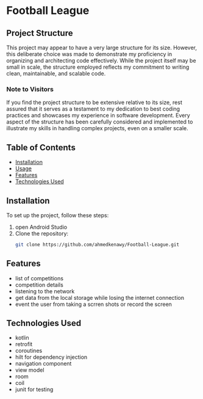 # Football League

## Project Structure

This project may appear to have a very large structure for its size. However, this deliberate choice was made to demonstrate my proficiency in organizing and architecting code effectively. While the project itself may be small in scale, the structure employed reflects my commitment to writing clean, maintainable, and scalable code.

### Note to Visitors

If you find the project structure to be extensive relative to its size, rest assured that it serves as a testament to my dedication to best coding practices and showcases my experience in software development. Every aspect of the structure has been carefully considered and implemented to illustrate my skills in handling complex projects, even on a smaller scale.


## Table of Contents

- [Installation](#installation)
- [Usage](#usage)
- [Features](#features)
- [Technologies Used](#technologies-used)


## Installation

To set up the project, follow these steps:

1. open Android Studio
2. Clone the repository:
   ```bash
   git clone https://github.com/ahmedkenawy/Football-League.git


## Features

- list of competitions
- competition details
- listening to the network
- get data from the local storage while losing the internet connection
- event the user from taking a scrren shots or record the screen 

## Technologies Used

- kotlin
- retrofit
- coroutines
- hilt for dependency injection
- navigation component
- view model
- room
- coil
- junit for testing

